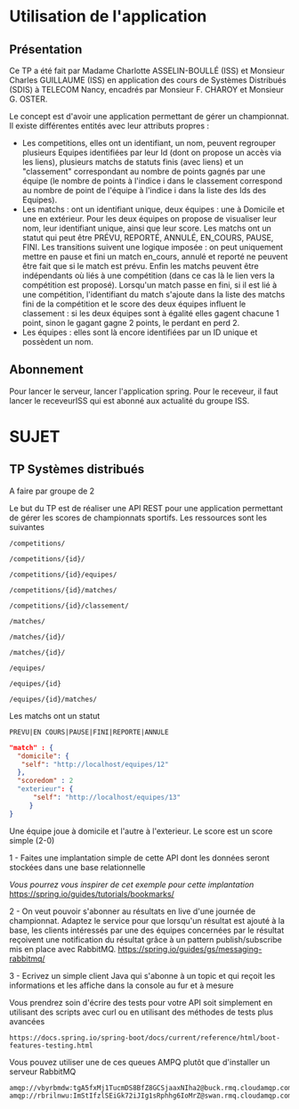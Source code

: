 Utilisation de l'application 
 =
 Présentation
 ---
 Ce TP a été fait par Madame Charlotte ASSELIN-BOULLÉ (ISS) et Monsieur Charles GUILLAUME (ISS) en application des cours de Systèmes Distribués (SDIS) à TELECOM Nancy, encadrés par Monsieur F. CHAROY et Monsieur G. OSTER. 
 
 Le concept est d'avoir une application permettant de gérer un championnat. 
 Il existe différentes entités avec leur attributs propres : 
 - Les competitions, elles ont un identifiant, un nom, peuvent regrouper plusieurs Equipes identifiées par leur Id (dont on propose un accès via les liens), plusieurs matchs de statuts finis (avec liens) et un "classement" correspondant au nombre de points gagnés par une équipe (le nombre de points à l'indice i dans le classement correspond au nombre de point de l'équipe à l'indice i dans la liste des Ids des Equipes).
 - Les matchs : ont un identifiant unique, deux équipes : une à Domicile et une en extérieur. Pour les deux équipes on propose de visualiser leur nom, leur identifiant unique, ainsi que leur score. Les matchs ont un statut qui peut être PRÉVU, REPORTÉ, ANNULÉ, EN_COURS, PAUSE, FINI. Les transitions suivent une logique imposée : on peut uniquement mettre en pause et fini un match en_cours, annulé et reporté ne peuvent être fait que si le match est prévu. Enfin les matchs peuvent être indépendants où liés à une compétition (dans ce cas là le lien vers la compétition est proposé). Lorsqu'un match passe en fini, si il est lié à une compétition, l'identifiant du match s'ajoute dans la liste des matchs fini de la compétition et le score des deux équipes influent le classement : si les deux équipes sont à égalité elles gagent chacune 1 point, sinon le gagant gagne 2 points, le perdant en perd 2. 
 - Les équipes : elles sont là encore identifiées par un ID unique et possèdent un nom.  
 
 Abonnement 
 ---
 Pour lancer le serveur, lancer l'application spring. Pour le receveur, il faut lancer le receveurISS
 qui est abonné aux actualité du groupe ISS.
 
 
 
 
 
 SUJET
 =
 
 TP Systèmes distribués
---
A faire par groupe de 2

Le but du TP est de réaliser une API REST pour une application permettant de gérer les scores de
championnats sportifs. Les ressources sont les suivantes

````http request
/competitions/

/competitions/{id}/

/competitions/{id}/equipes/

/competitions/{id}/matches/

/competitions/{id}/classement/

/matches/

/matches/{id}/

/matches/{id}/

/equipes/

/equipes/{id}

/equipes/{id}/matches/

````

Les matchs ont un statut
````
PREVU|EN COURS|PAUSE|FINI|REPORTE|ANNULE
````
````json
"match" : {
  "domicile": {
   "self": "http://localhost/equipes/12"
  },
  "scoredom" : 2 
  "exterieur": {
      "self": "http://localhost/equipes/13"
     }
}
````
Une équipe joue à domicile et l'autre à l'exterieur.
Le score est un score simple (2-0) 


1 - Faites une implantation simple de cette API dont les données seront stockées dans une base relationnelle

*Vous pourrez vous inspirer de cet exemple pour cette implantation*
https://spring.io/guides/tutorials/bookmarks/

2 - On veut pouvoir s'abonner au résultats en live d'une journée de championnat.
Adaptez le service pour que lorsqu'un résultat est ajouté à la base, les clients intéressés par une des équipes concernées par le résultat
reçoivent une notification du résultat grâce à un pattern publish/subscribe mis en place avec RabbitMQ.
https://spring.io/guides/gs/messaging-rabbitmq/

3 - Ecrivez un simple client Java qui s'abonne à un topic et qui reçoit les informations et les affiche dans la console au fur et à mesure

Vous prendrez soin d'écrire des tests pour votre API soit simplement en utilisant des scripts avec curl ou en utilisant
des méthodes de tests plus avancées

````
https://docs.spring.io/spring-boot/docs/current/reference/html/boot-features-testing.html
````

Vous pouvez utiliser une de ces queues AMPQ plutôt que d'installer un serveur RabbitMQ

````
amqp://vbyrbmdw:tgA5fxMj1TucmDS8BfZ8GCSjaaxNIha2@buck.rmq.cloudamqp.com/vbyrbmdw
amqp://rbrilnwu:ImStIfzlSEiGk72iJIg1sRphhg6IoMrZ@swan.rmq.cloudamqp.com/rbrilnwu
````
